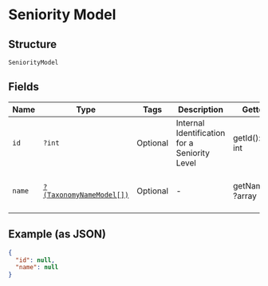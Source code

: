 
# Seniority Model

## Structure

`SeniorityModel`

## Fields

| Name | Type | Tags | Description | Getter | Setter |
|  --- | --- | --- | --- | --- | --- |
| `id` | `?int` | Optional | Internal Identification for a Seniority Level | getId(): ?int | setId(?int id): void |
| `name` | [`?(TaxonomyNameModel[])`](../../doc/models/taxonomy-name-model.md) | Optional | - | getName(): ?array | setName(?array name): void |

## Example (as JSON)

```json
{
  "id": null,
  "name": null
}
```

